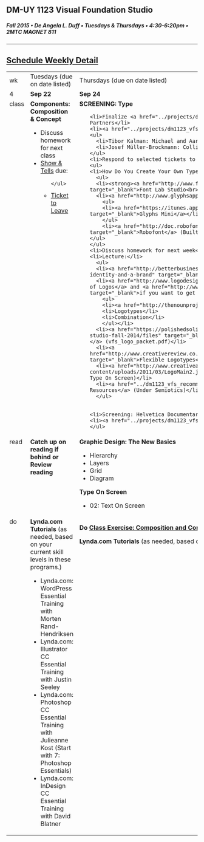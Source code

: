 ## DM-UY 1123 Visual Foundation Studio
##### Fall 2015 • De Angela L. Duff • Tuesdays & Thursdays • 4:30-6:20pm • 2MTC MAGNET 811 
---

## [Schedule Weekly Detail](dm1123_schedule_overview.md)

<table>
<tr>
<td>wk</td>
<td>Tuesdays (due on date listed)</td>
<td>Thursdays (due on date listed)</td>
</tr>
<!-- dates -->
<tr>
  <td valign="top">4</td>
  <td valign="top"><strong>Sep 22</strong></td>
  <td valign="top"><strong>Sep 24</strong></td>
</tr>
<!-- class -->
<tr>
  <td valign="top" width="4%">class</td>
  <td valign="top" width="48%"><strong>Components: Composition &amp; Concept</strong>
  <ul>
  
  <li>Discuss homework for next class</li>
  <li><a href="assigned_creator_show_and_tells.md">Show &amp; Tells</a> due:</li>
    <ul>
      
    </ul>
  
   <li><a href="../projectsdm1123_vfs_tickets_to_leave.md">Ticket to Leave</a></li>
  </ul>

  </td>
  <td valign="top" width="48%"><strong>SCREENING: Type</strong>
    <ul>
 
    <li>Finalize <a href="../projects/dm1123_vfs_show_and_tells.md">Logo Show and Tell</a> Partners</li>
    <li><a href="../projects/dm1123_vfs_show_and_tells.md">Show &amp; Tells</a> due:</li>
    <ul>
      <li>Tibor Kalman: Michael and Aaron</li>
      <li>Josef Müller-Brockmann: Collin and Indira</li>
    </ul>
    <li>Respond to selected tickets to leave</li>
    <ul>
    <li>How Do You Create Your Own Typefaces? 
      <ul>
      <li><strong><a href="http://www.fontlab.com/font-editor/fontlab-studio/" target="_blank">Font Lab Studio<br>(Fontographer successor)</a></strong></li>
      <li><a href="http://www.glyphsapp.com/" target="_blank">Glyphs</a></li>
        <ul>
        <li><a href="https://itunes.apple.com/gb/app/glyphs-mini/id469036911?mt=12" target="_blank">Glyphs Mini</a></li>
        </ul>
        <li><a href="http://doc.robofont.com/documentation/welcome-to-robofont/" target="_blank">Robofont</a> (Built using Python)
    </ul>
    </ul>
    <li>Discuss homework for next week</li>
    <li>Lecture:</li>
      <ul>
      <li><a href="http://betterbusinessbrand.com/the-differences-between-a-logo-an-identity-and-a-brand" target="_blank">The difference between a brand and a logo</a></li>
      <li><a href="http://www.logodesignsource.com/types.html" target="_blank">3 Basic Types of Logos</a> and <a href="http://www.nodinx.com/5-basic-types-of-logos/" target="_blank">if you want to get technical, there is actually 5</a>
        <ul>
        <li><a href="http://thenounproject.com/" target="_blank">Icons / Symbols</a></li>
        <li>Logotypes</li>
        <li>Combination</li>
        </ul></li>
      <li><a href="https://polishedsolid.basecamphq.com/projects/12353075-visual-foundation-studio-fall-2014/files" target="_blank">Versions (different) vs. Variations (similar)</a> (vfs_logo_packet.pdf)</li>
      <li><a href="http://www.creativereview.co.uk/images/uploads/2013/07/aol_wolff_olins_2009_0.jpg" target="_blank">Flexible Logotypes</a> (152-153 Type On Screen)</li>
      <li><a href="http://www.creativeapplications.net/wp-content/uploads/2011/03/LogoMain2.jpg" target="_blank">Generative Logotypes</a> (154-155 Type On Screen)</li>
      <li><a href="../dm1123_vfs_recommended_resources.md" target="_blank">Additional Resources</a> (Under Semiotics)</li>
      </ul>
    
    
    <li>Screening: Helvetica Documentary</li>
    <li><a href="../projects/dm1123_vfs_tickets_to_leave.md">Ticket to leave</a></li>
    </ul>
  </td>
</tr>

<!-- read -->
<tr>
  <td valign="top">read</td>
  <td valign="top"><strong>Catch up on reading if behind or<br>Review reading</strong></td>
  <td valign="top">
  <strong>Graphic Design: The New Basics</strong>
  <ul>
  <li>Hierarchy</li>
  <li>Layers</li>
  <li>Grid</li>
  <li>Diagram</li>
  </ul>
  <strong>Type On Screen</strong>
  <ul>
  <li>02: Text On Screen</li>
  </ul>
</td>
</tr>

<!-- do -->
<tr>
  <td valign="top">do</td>
  <td valign="top">
  <strong>Lynda.com Tutorials</strong> (as needed, based on your current skill levels in these programs.)
  <ul>
  <li>Lynda.com: WordPress Essential Training with Morten Rand-Hendriksen</li>
  <li>Lynda.com: Illustrator CC Essential Training with Justin Seeley</li>
  <li>Lynda.com: Photoshop CC Essential Training with Julieanne Kost (Start with 7: Photoshop Essentials)</li>
  <li>Lynda.com: InDesign CC Essential Training with David Blatner</li>
  </ul></td>
  <td valign="top"><p><strong>Do <a href="../class_exercises/dm1123_class_exercise_concept.md" target="_blank">Class Exercise: Composition and Concept</a></strong> as homework instead.</p>
  <strong>Lynda.com Tutorials</strong> (as needed, based on your current skill levels in these programs.)</td>
</tr>
</table>